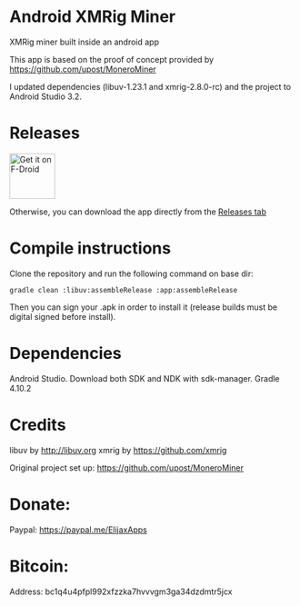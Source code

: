 #  Android XMRig Miner

XMRig miner built inside an android app

This app is based on the proof of concept provided by https://github.com/upost/MoneroMiner

I updated dependencies (libuv-1.23.1 and xmrig-2.8.0-rc) and the project to Android Studio 3.2.

# Releases

[<img src="https://f-droid.org/badge/get-it-on.png"
     alt="Get it on F-Droid"
     height="80">](https://f-droid.org/packages/org.elijaxapps.androidxmrigminer/)

Otherwise, you can download the app directly from the [Releases tab](https://github.com/ElijaxApps-org/android-xmrig-miner/releases)

# Compile instructions
Clone the repository and run the following command on base dir:
```
gradle clean :libuv:assembleRelease :app:assembleRelease
```
Then you can sign your .apk in order to install it (release builds must be digital signed before install).

# Dependencies

Android Studio.
Download both SDK and NDK with sdk-manager.
Gradle 4.10.2

# Credits
libuv by http://libuv.org
xmrig by https://github.com/xmrig

Original project set up:
https://github.com/upost/MoneroMiner

# Donate:
Paypal: https://paypal.me/ElijaxApps
# Bitcoin:
Address: bc1q4u4pfpl992xfzzka7hvvvgm3ga34dzdmtr5jcx
